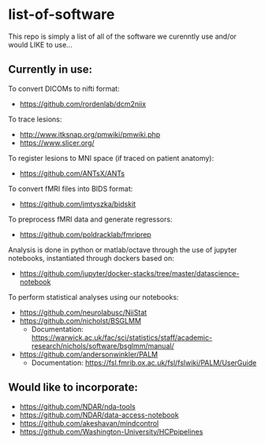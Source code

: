 # list-of-software

This repo is simply a list of all of the software we curenntly use and/or would LIKE to use...

## Currently in use:
To convert DICOMs to nifti format:  
- https://github.com/rordenlab/dcm2niix

To trace lesions:  
- http://www.itksnap.org/pmwiki/pmwiki.php
- https://www.slicer.org/

To register lesions to MNI space (if traced on patient anatomy):  
- https://github.com/ANTsX/ANTs  

To convert fMRI files into BIDS format:  
- https://github.com/jmtyszka/bidskit  

To preprocess fMRI data and generate regressors:  
- https://github.com/poldracklab/fmriprep  

Analysis is done in python or matlab/octave through the use of jupyter notebooks, instantiated through dockers based on:
- https://github.com/jupyter/docker-stacks/tree/master/datascience-notebook

To perform statistical analyses using our notebooks:
- https://github.com/neurolabusc/NiiStat
- https://github.com/nicholst/BSGLMM  
  - Documentation: https://warwick.ac.uk/fac/sci/statistics/staff/academic-research/nichols/software/bsglmm/manual/
- https://github.com/andersonwinkler/PALM  
  - Documentation: https://fsl.fmrib.ox.ac.uk/fsl/fslwiki/PALM/UserGuide

## Would like to incorporate:  
- https://github.com/NDAR/nda-tools  
- https://github.com/NDAR/data-access-notebook  
- https://github.com/akeshavan/mindcontrol  
- https://github.com/Washington-University/HCPpipelines  

